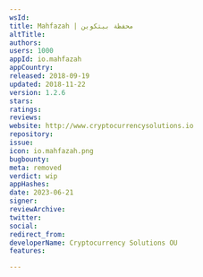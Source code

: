 ```yaml
---
wsId: 
title: Mahfazah | محفظة بيتكوين
altTitle: 
authors: 
users: 1000
appId: io.mahfazah
appCountry: 
released: 2018-09-19
updated: 2018-11-22
version: 1.2.6
stars: 
ratings: 
reviews: 
website: http://www.cryptocurrencysolutions.io
repository: 
issue: 
icon: io.mahfazah.png
bugbounty: 
meta: removed
verdict: wip
appHashes: 
date: 2023-06-21
signer: 
reviewArchive: 
twitter: 
social: 
redirect_from: 
developerName: Cryptocurrency Solutions OU
features: 

---
```


